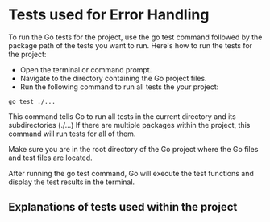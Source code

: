 # Tests used for Error Handling

To run the Go tests for the project, use the go test command followed by the package path of the tests you want to run.
Here's how to run the tests for the project:

- Open the terminal or command prompt.
- Navigate to the directory containing the Go project files.
- Run the following command to run all tests the your project:

```
go test ./...
```

This command tells Go to run all tests in the current directory and its subdirectories (./...)
If there are multiple packages within the project, this command will run tests for all of them.

Make sure you are in the root directory of the Go project where the Go files and test files are located.

After running the go test command, Go will execute the test functions and display the test results in the terminal.

## Explanations of tests used within the project
